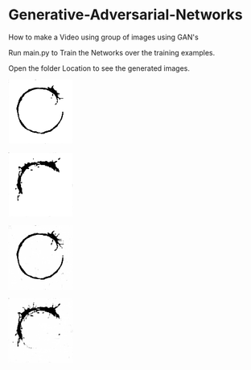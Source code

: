 # Generative-Adversarial-Networks
How to make a Video using group of images using GAN's

Run main.py to Train the Networks over the training examples.

Open the folder Location to see the generated images.




![](examples/clean.png)

![](examples/clean1.png)

![](examples/dirty.png)

![](examples/dirty1.png)
